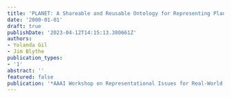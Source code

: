 ```yaml
---
title: 'PLANET: A Shareable and Reusable Ontology for Representing Plans'
date: '2000-01-01'
draft: true
publishDate: '2023-04-12T14:15:13.380661Z'
authors:
- Yolanda Gil
- Jim Blythe
publication_types:
- '1'
abstract: ''
featured: false
publication: '*AAAI Workshop on Representational Issues for Real-World Planning Systems*'
---
```


